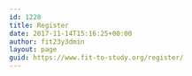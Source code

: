 ```yaml
---
id: 1228
title: Register
date: 2017-11-14T15:16:25+00:00
author: fit23y3dmin
layout: page
guid: https://www.fit-to-study.org/register/
---
```

